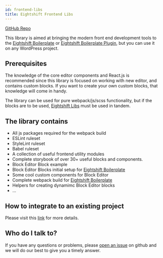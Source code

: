 ```yaml
---
id: frontend-libs
title: Eightshift Frontend Libs
---
```


[GitHub Repo](https://github.com/infinum/eightshift-frontend-libs)

This library is aimed at bringing the modern front end development tools to the [Eightshift Boilerplate](https://github.com/infinum/eightshift-boilerplate) or [Eightshift Boilerplate Plugin](https://github.com/infinum/eightshift-boilerplate-plugin), but you can use it on any WordPress project.

## Prerequisites

The knowledge of the core editor components and React.js is recommended since this library is focused on working with new editor, and contains custom blocks. If you want to create your own custom blocks, that knowledge will come in handy.

The library can be used for pure webpack/js/scss functionality, but if the blocks are to be used, [Eightshift Libs](https://github.com/infinum/eightshift-libs/) must be used in tandem.

## The library contains

- All js packages required for the webpack build
- ESLint ruleset
- StyleLint ruleset
- Babel ruleset
- A collection of useful frontend utility modules
- Complete storybook of over 30+ useful blocks and components.
- Block Editor Block example
- Block Editor Blocks initial setup for [Eightshift Boilerplate](https://github.com/infinum/eightshift-boilerplate)
- Some cool custom components for Block Editor
- Complete webpack build for [Eightshift Boilerplate](https://github.com/infinum/eightshift-boilerplate)
- Helpers for creating dynamimc Block Editor blocks
- ...

## How to integrate to an existing project

Please visit this [link](advanced/installation-boilerplate-custom) for more details.

## Who do I talk to?

If you have any questions or problems, please [open an issue](https://github.com/infinum/eightshift-frontend-libs/issues) on github and we will do our best to give you a timely answer.

